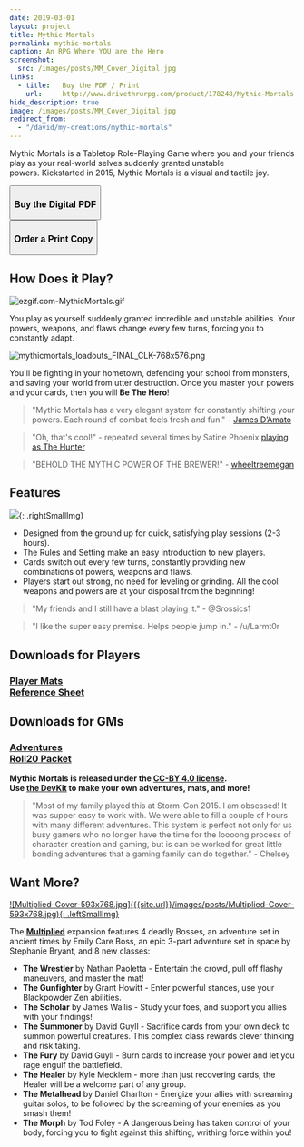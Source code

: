 ```yaml
---
date: 2019-03-01
layout: project
title: Mythic Mortals
permalink: mythic-mortals
caption: An RPG Where YOU are the Hero
screenshot:
  src: /images/posts/MM_Cover_Digital.jpg
links: 
  - title:   Buy the PDF / Print
    url:     http://www.drivethrurpg.com/product/178248/Mythic-Mortals
hide_description: true
image: /images/posts/MM_Cover_Digital.jpg
redirect_from:
  - "/david/my-creations/mythic-mortals"
---
```

Mythic Mortals is a Tabletop Role-Playing Game where you and your friends play as your real-world selves suddenly granted unstable powers. Kickstarted in 2015, Mythic Mortals is a visual and tactile joy.

<div class="row centerButtons">
  <div class="col-md-6 col-12">
    <button class="btn wyrd-btn" onclick="location.href='https://davidschirduan.itch.io/mythic-mortals'">
      <h3>Buy the Digital PDF</h3>
    </button>
  </div>
  <div class="col-md-6 col-12">
    <button class="btn wyrd-btn" onclick="location.href='http://www.drivethrurpg.com/product/178248/Mythic-Mortals'">
      <h3>Order a Print Copy</h3>
    </button>
  </div>
</div>

## How Does it Play?

![ezgif.com-MythicMortals.gif]({{site.url}}/images/posts/ezgif.com-MythicMortals.gif)

You play as yourself suddenly granted incredible and unstable abilities. Your powers, weapons, and flaws change every few turns, forcing you to constantly adapt.

![mythicmortals_loadouts_FINAL_CLK-768x576.png]({{site.url}}/images/posts/mythicmortals_loadouts_FINAL_CLK-768x576.png)

You'll be fighting in your hometown, defending your school from monsters, and saving your world from utter destruction. Once you master your powers and your cards, then you will **Be The Hero**!

> "Mythic Mortals has a very elegant system for constantly shifting your powers. Each round of combat feels fresh and fun." - [James D’Amato](http://oneshotpodcast.com/one-shot/120-mythic-mortals/)

> "Oh, that's cool!" - repeated several times by Satine Phoenix [playing as The Hunter](http://gameschool.tsrpn.com/2018/07/15/126-mythic-mortals/)

> "BEHOLD THE MYTHIC POWER OF THE BREWER!" - [wheeltreemegan](https://www.instagram.com/wheeltreemegan/)

## Features

![]({{site.url}}/images/posts/28dad8964fabda72122ecb08caad7fd7_original-512x768.png){: .rightSmallImg} 

 * Designed from the ground up for quick, satisfying play sessions (2-3 hours).
 * The Rules and Setting make an easy introduction to new players.
 * Cards switch out every few turns, constantly providing new combinations of powers, weapons and flaws.
 * Players start out strong, no need for leveling or grinding. All the cool weapons and powers are at your disposal from the beginning!

> "My friends and I still have a blast playing it." - @Srossics1

> "I like the super easy premise. Helps people jump in." - /u/Larmt0r

<div class="row centerButtons">
  <div class="col tightSpacing"><h2 class="tightSpacing">Downloads for Players</h2><h3><a href="{{site.url}}/files/MythicMortals_Core_PlayerMats.pdf">Player Mats</a><br><a href="{{site.url}}/files/MythicMortals_Core_Reference.pdf">Reference Sheet</a></h3></div>
  <div class="col tightSpacing"><h2 class="tightSpacing">Downloads for GMs</h2><h3><a href="{{site.url}}/files/MythicMortals_Adventures.zip">Adventures</a><br><a href="{{site.url}}/files/Roll20-Packet.zip">Roll20 Packet</a></h3></div>
</div>	
	
<p class="centerButtons"><strong>Mythic Mortals is released under the <a href="https://creativecommons.org/licenses/by/4.0/">CC-BY 4.0 license</a>.<br>Use <a href="{{site.url}}/files/MM_DevKit.zip">the DevKit</a> to make your own adventures, mats, and more!</strong></p>

> "Most of my family played this at Storm-Con 2015. I am obsessed! It was supper easy to work with. We were able to fill a couple of hours with many different adventures. This system is perfect not only for us busy gamers who no longer have the time for the loooong process of character creation and gaming, but is can be worked for great little bonding adventures that a gaming family can do together." - Chelsey

## Want More?

<a href="https://davidschirduan.itch.io/mythic-mortals-multiplied"> 
![Multiplied-Cover-593x768.jpg]({{site.url}}/images/posts/Multiplied-Cover-593x768.jpg){: .leftSmallImg} 
</a>

The **[Multiplied](https://davidschirduan.itch.io/mythic-mortals-multiplied)** expansion features 4 deadly Bosses, an adventure set in ancient times by Emily Care Boss, an epic 3-part adventure set in space by Stephanie Bryant, and 8 new classes:

* **The Wrestler** by Nathan Paoletta - Entertain the crowd, pull off flashy maneuvers, and master the mat!
* **The Gunfighter** by Grant Howitt - Enter powerful stances, use your Blackpowder Zen abilities.
* **The Scholar** by James Wallis - Study your foes, and support you allies with your findings!
* **The Summoner** by David Guyll - Sacrifice cards from your own deck to summon powerful creatures. This complex class rewards clever thinking and risk taking.
* **The Fury** by David Guyll - Burn cards to increase your power and let you rage engulf the battlefield.
* **The Healer** by Kyle Mecklem - more than just recovering cards, the Healer will be a welcome part of any group.
* **The Metalhead** by Daniel Charlton - Energize your allies with screaming guitar solos, to be followed by the screaming of your enemies as you smash them!
* **The Morph** by Tod Foley - A dangerous being has taken control of your body, forcing you to fight against this shifting, writhing force within you!